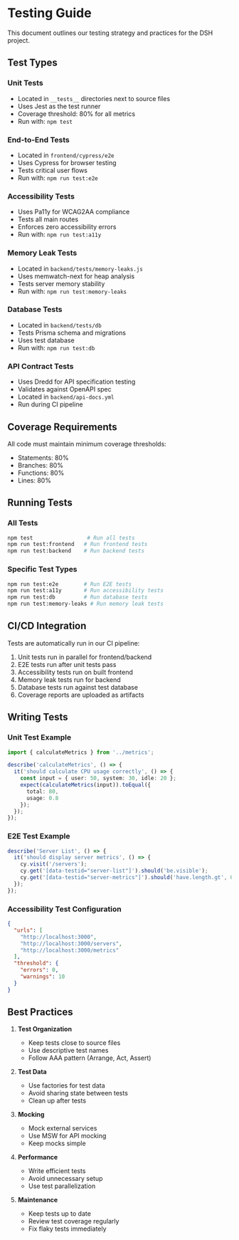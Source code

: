 # Testing Guide

This document outlines our testing strategy and practices for the DSH project.

## Test Types

### Unit Tests
- Located in `__tests__` directories next to source files
- Uses Jest as the test runner
- Coverage threshold: 80% for all metrics
- Run with: `npm test`

### End-to-End Tests
- Located in `frontend/cypress/e2e`
- Uses Cypress for browser testing
- Tests critical user flows
- Run with: `npm run test:e2e`

### Accessibility Tests
- Uses Pa11y for WCAG2AA compliance
- Tests all main routes
- Enforces zero accessibility errors
- Run with: `npm run test:a11y`

### Memory Leak Tests
- Located in `backend/tests/memory-leaks.js`
- Uses memwatch-next for heap analysis
- Tests server memory stability
- Run with: `npm run test:memory-leaks`

### Database Tests
- Located in `backend/tests/db`
- Tests Prisma schema and migrations
- Uses test database
- Run with: `npm run test:db`

### API Contract Tests
- Uses Dredd for API specification testing
- Validates against OpenAPI spec
- Located in `backend/api-docs.yml`
- Run during CI pipeline

## Coverage Requirements

All code must maintain minimum coverage thresholds:
- Statements: 80%
- Branches: 80%
- Functions: 80%
- Lines: 80%

## Running Tests

### All Tests
```bash
npm test                 # Run all tests
npm run test:frontend   # Run frontend tests
npm run test:backend    # Run backend tests
```

### Specific Test Types
```bash
npm run test:e2e        # Run E2E tests
npm run test:a11y       # Run accessibility tests
npm run test:db         # Run database tests
npm run test:memory-leaks # Run memory leak tests
```

## CI/CD Integration

Tests are automatically run in our CI pipeline:
1. Unit tests run in parallel for frontend/backend
2. E2E tests run after unit tests pass
3. Accessibility tests run on built frontend
4. Memory leak tests run for backend
5. Database tests run against test database
6. Coverage reports are uploaded as artifacts

## Writing Tests

### Unit Test Example
```typescript
import { calculateMetrics } from '../metrics';

describe('calculateMetrics', () => {
  it('should calculate CPU usage correctly', () => {
    const input = { user: 50, system: 30, idle: 20 };
    expect(calculateMetrics(input)).toEqual({
      total: 80,
      usage: 0.8
    });
  });
});
```

### E2E Test Example
```typescript
describe('Server List', () => {
  it('should display server metrics', () => {
    cy.visit('/servers');
    cy.get('[data-testid="server-list"]').should('be.visible');
    cy.get('[data-testid="server-metrics"]').should('have.length.gt', 0);
  });
});
```

### Accessibility Test Configuration
```json
{
  "urls": [
    "http://localhost:3000",
    "http://localhost:3000/servers",
    "http://localhost:3000/metrics"
  ],
  "threshold": {
    "errors": 0,
    "warnings": 10
  }
}
```

## Best Practices

1. **Test Organization**
   - Keep tests close to source files
   - Use descriptive test names
   - Follow AAA pattern (Arrange, Act, Assert)

2. **Test Data**
   - Use factories for test data
   - Avoid sharing state between tests
   - Clean up after tests

3. **Mocking**
   - Mock external services
   - Use MSW for API mocking
   - Keep mocks simple

4. **Performance**
   - Write efficient tests
   - Avoid unnecessary setup
   - Use test parallelization

5. **Maintenance**
   - Keep tests up to date
   - Review test coverage regularly
   - Fix flaky tests immediately
